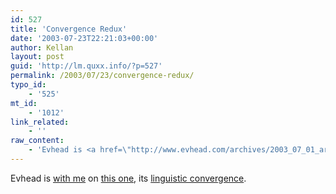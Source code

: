 ```yaml
---
id: 527
title: 'Convergence Redux'
date: '2003-07-23T22:21:03+00:00'
author: Kellan
layout: post
guid: 'http://lm.quxx.info/?p=527'
permalink: /2003/07/23/convergence-redux/
typo_id:
    - '525'
mt_id:
    - '1012'
link_related:
    - ''
raw_content:
    - 'Evhead is <a href=\"http://www.evhead.com/archives/2003_07_01_archive_default.asp#105898370345264152\">with me</a> on <a href=\"http://a.wholelottanothing.org/archives.blah/007181\">this one</a>, its <a href=\"http://laughingmeme.org/archives/000346.html\">linguistic convergence</a>.'
---
```


Evhead is [with me](http://www.evhead.com/archives/2003_07_01_archive_default.asp#105898370345264152) on [this one](http://a.wholelottanothing.org/archives.blah/007181), its [linguistic convergence](http://laughingmeme.org/archives/000346.html).